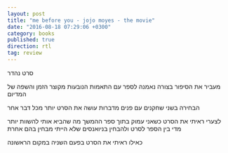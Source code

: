 ```yaml
---
layout: post
title: "me before you - jojo moyes - the movie"
date: "2016-08-18 07:29:06 +0300"
category: books
published: true
direction: rtl
tag: review
---
```

סרט נהדר

מעביר את הסיפור בצורה נאמנה לספר
עם התאמות הנובעות מקוצר הזמן והשפה של המדיום

הבחירה בשני שחקנים עם פנים מדברות עושה את הסרט יותר מכל דבר אחר

לצערי ראיתי את הסרט כשאני עמוק בתוך ספר ההמשך
מה שהביא אותי להשוות יותר מדי בין הספר לסרט
ולהבחין בניואנסים שלא הייתי מבחין בהם אחרת

כאילו ראיתי את הסרט בפעם השניה במקום הראשונה
